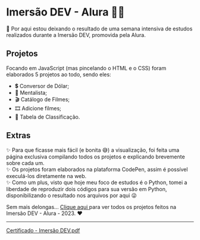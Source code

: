 # Imersão DEV - Alura 👩‍💻

📌 Por aqui estou deixando o resultado de uma semana intensiva de estudos realizados durante a Imersão DEV, promovida pela Alura. 

## Projetos

Focando em JavaScript (mas pincelando o HTML e o CSS) foram elaborados 5 projetos ao todo, sendo eles:

- 💲 Conversor de Dólar;
- 🔮 Mentalista;
- 🎬 Catálogo de Filmes;
- 🎞 Adicione filmes;
- 🎲 Tabela de Classificação.

## Extras

✨ Para que ficasse mais fácil (e bonita 😅) a visualização, foi feita uma página exclusiva compilando todos os projetos e explicando brevemente sobre cada um.  
✨ Os projetos foram elaborados na plataforma CodePen, assim é possível execulá-los diretamente na web.  
✨ Como um plus, visto que hoje meu foco de estudos é o Python, tomei a liberdade de reproduzir dois códigos para sua versão em Python, disponibilizando o resultado nos arquivos por aqui 😜

Sem mais delongas... <a href = "https://carlaandrali.github.io/imersao_dev/"> Clique aqui </a> para ver todos os projetos feitos na Imersão DEV - Alura - 2023. ❤

_____________________________________________________________________________________________________________________________________________________________________________

[Certificado - Imersão DEV.pdf](https://github.com/CarlaAndrali/imersao_dev/files/13940359/Certificado.-.Imersao.DEV.pdf)
